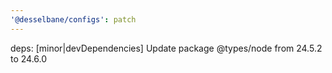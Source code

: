 ```yaml
---
'@desselbane/configs': patch
---
```


deps: [minor|devDependencies] Update package @types/node from 24.5.2 to 24.6.0
